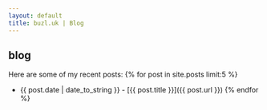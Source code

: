```yaml
---
layout: default
title: buzl.uk | Blog
---
```

## blog
Here are some of my recent posts:
{% for post in site.posts limit:5 %}
- {{ post.date | date_to_string }} - [{{ post.title }}]({{ post.url }})
{% endfor %}
